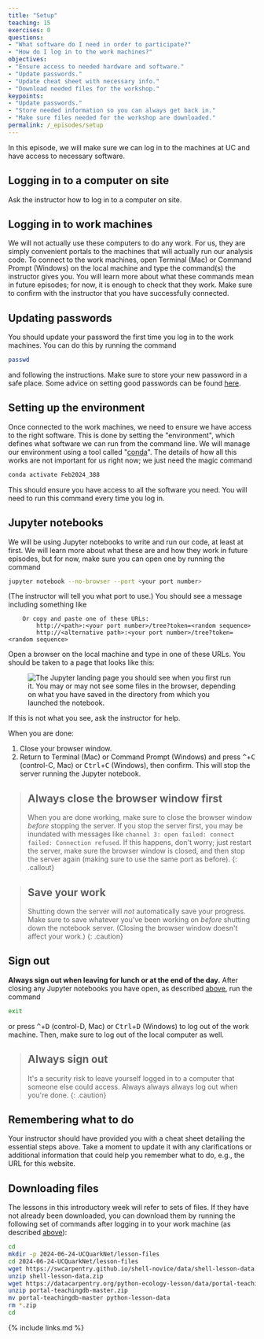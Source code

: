 ```yaml
---
title: "Setup"
teaching: 15
exercises: 0
questions:
- "What software do I need in order to participate?"
- "How do I log in to the work machines?"
objectives:
- "Ensure access to needed hardware and software."
- "Update passwords."
- "Update cheat sheet with necessary info."
- "Download needed files for the workshop."
keypoints:
- "Update passwords."
- "Store needed information so you can always get back in."
- "Make sure files needed for the workshop are downloaded."
permalink: /_episodes/setup
---
```


In this episode, we will make sure we can log in to the machines at UC and have access 
to necessary software.

## Logging in to a computer on site

Ask the instructor how to log in to a computer on site.

## Logging in to work machines

We will not actually use these computers to do any work. For us, they are simply
convenient portals to the machines that will actually run our analysis code.
To connect to the work machines, open Terminal (Mac) or Command Prompt (Windows)
on the local machine and type the command(s) the instructor gives you.
You will learn more about what these commands mean in future episodes;
for now, it is enough to check that they work.
Make sure to confirm with the instructor that you have successfully connected.

## Updating passwords

You should update your password the first time you log in to the work machines.
You can do this by running the command

```bash
passwd
```

and following the instructions. Make sure to store your new password in a safe place.
Some advice on setting good passwords can be found [here](https://www.cisa.gov/secure-our-world/use-strong-passwords).

## Setting up the environment

Once connected to the work machines, we need to ensure we have access to the right
software. This is done by setting the "environment", which defines what software
we can run from the command line. We will manage our environment using a tool called
"[conda](https://docs.conda.io/en/latest/)". The details of how all this works are not
important for us right now; we just need the magic command

```bash
conda activate Feb2024_388
```

This should ensure you have access to all the software you need.
You will need to run this command every time you log in.

## Jupyter notebooks

We will be using Jupyter notebooks to write and run our code, at least at first.
We will learn more about what these are and how they work in future episodes, but for
now, make sure you can open one by running the command

```bash
jupyter notebook --no-browser --port <your port number>
```

(The instructor will tell you what port to use.)
You should see a message including something like

```text
    Or copy and paste one of these URLs:
        http://<path>:<your port number>/tree?token=<random sequence>
        http://<alternative path>:<your port number>/tree?token=<random sequence>
```

Open a browser on the local machine and type in one of these URLs. You should be taken
to a page that looks like this:

<figure>
<img src="{{site.baseurl}}/fig/Jupyter_landing.png" title="The Jupyter landing page you should see when you first run it. You may or may not see some files in the browser, depending on what you have saved in the directory from which you launched the notebook."/>
</figure>

If this is not what you see, ask the instructor for help.

When you are done:

1. Close your browser window.
2. Return to Terminal (Mac) or Command Prompt (Windows) and press <kbd>^</kbd>+<kbd>C</kbd> (control-C, Mac) or <kbd>Ctrl</kbd>+<kbd>C</kbd> (Windows), then confirm. This will stop the server running the Jupyter notebook.

> ## Always close the browser window first
>
> When you are done working, make sure to close the browser window *before* stopping the
> server. If you stop the server first, you may be inundated with messages like
> `channel 3: open failed: connect failed: Connection refused`.
> If this happens, don't worry; just restart the server, make sure the browser window is
> closed, and then stop the server again (making sure to use the same port as before).
{: .callout}

> ## Save your work
>
> Shutting down the server will *not* automatically save your progress. Make sure to
> save whatever you've been working on *before* shutting down the notebook server.
> (Closing the browser window doesn't affect your work.)
{: .caution}

## Sign out

**Always sign out when leaving for lunch or at the end of the day.**
After closing any Jupyter notebooks you have open, as described
[above](#jupyter-notebooks), run the command

```bash
exit
```

or press <kbd>^</kbd>+<kbd>D</kbd> (control-D, Mac) or <kbd>Ctrl</kbd>+<kbd>D</kbd> (Windows) to log
out of the work machine. Then, make sure to log out of the local computer as well.

> ## Always sign out
>
> It's a security risk to leave yourself logged in to a computer that someone else could
> access. Always always always log out when you're done.
{: .caution}

## Remembering what to do

Your instructor should have provided you with a cheat sheet detailing the essential
steps above. Take a moment to update it with any clarifications or additional
information that could help you remember what to do, e.g., the URL for this website.

## Downloading files

The lessons in this introductory week will refer to sets of files. If they have not
already been downloaded, you can download them by running the following set of commands
after logging in to your work machine (as described [above](#logging-in-to-work-machines)):

```bash
cd
mkdir -p 2024-06-24-UCQuarkNet/lesson-files
cd 2024-06-24-UCQuarkNet/lesson-files
wget https://swcarpentry.github.io/shell-novice/data/shell-lesson-data.zip
unzip shell-lesson-data.zip
wget https://datacarpentry.org/python-ecology-lesson/data/portal-teachingdb-master.zip
unzip portal-teachingdb-master.zip
mv portal-teachingdb-master python-lesson-data
rm *.zip
cd
```

{% include links.md %}